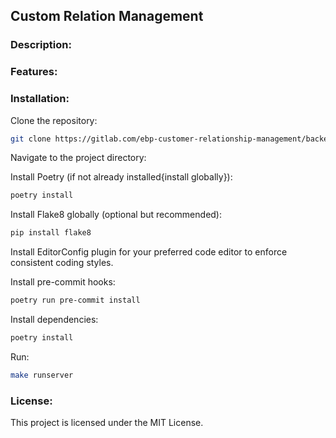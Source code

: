 ## Custom Relation Management

### Description:


### Features:


### Installation:
Clone the repository:
```bash
git clone https://gitlab.com/ebp-customer-relationship-management/backend.git
```

Navigate to the project directory:

Install Poetry (if not already installed{install globally}):
```bash
poetry install
```
Install Flake8 globally (optional but recommended):
```bash
pip install flake8
```
Install EditorConfig plugin for your preferred code editor to enforce consistent coding styles.

Install pre-commit hooks:
```bash
poetry run pre-commit install
```
Install dependencies:
```bash
poetry install
```

Run:
```bash
make runserver
```


### License:
This project is licensed under the MIT License.
